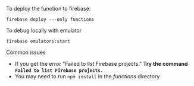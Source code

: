 To deploy the function to firebase:

```
firebase deploy ---only functions
```

To debug locally with emulator

```
firebase emulators:start
```

Common issues
- If you get the error "Failed to list Firebase projects."
  **Try the command `Failed to list Firebase projects.`**
- You may need to run `npm install` in the *functions* directory
